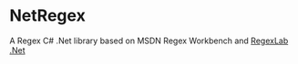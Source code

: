 # NetRegex
A Regex C# .Net library based on MSDN Regex Workbench and [RegexLab .Net](https://regexlab.codeplex.com/)
